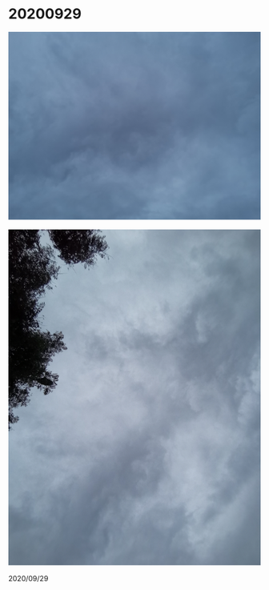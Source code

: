 # 20200929


![](../../../assets/001/2020092901.png)

![](../../../assets/001/2020092902.png)


2020/09/29
